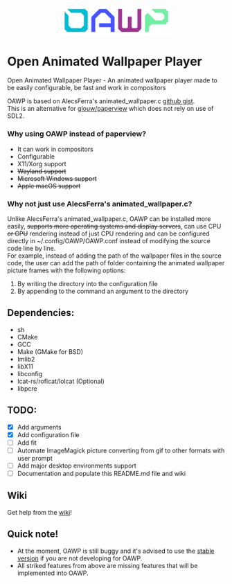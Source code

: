 <p align="center">
  <img src="./assets/icons/OAWP_logo_row_v2.svg" width="50%">
</p>

# Open Animated Wallpaper Player

Open Animated Wallpaper Player - An animated wallpaper player made to be easily configurable, be fast and work in compositors

OAWP is based on AlecsFerra's animated_wallpaper.c [github gist](https://gist.github.com/AlecsFerra/ef1cc008990319f3b676eb2d8aa89903).<br>
This is an alternative for [glouw/paperview](https://github.com/glouw/paperview) which does not rely on use of SDL2.

### Why using OAWP instead of paperview?

* It can work in compositors
* Configurable
* X11/Xorg support
* ~~Wayland support~~
* ~~Microsoft Windows support~~
* ~~Apple macOS support~~

### Why not just use AlecsFerra's animated_wallpaper.c?

Unlike AlecsFerra's animated_wallpaper.c, OAWP can be installed more easily, ~~supports more operating systems and display servers~~, can use CPU ~~or GPU~~ rendering instead of just CPU rendering and can be configured directly in ~/.config/OAWP/OAWP.conf instead of modifying the source code line by line.<br>
For example, instead of adding the path of the wallpaper files in the source code, the user can add the path of folder containing the animated wallpaper picture frames with the following options:

1. By writing the directory into the configuration file
2. By appending to the command an argument to the directory

## Dependencies:

* sh
* CMake
* GCC
* Make (GMake for BSD)
* Imlib2
* libX11
* libconfig
* lcat-rs/roflcat/lolcat (Optional)
* libpcre

## TODO:

* [x] Add arguments
* [x] Add configuration file
* [ ] Add fit
* [ ] Automate ImageMagick picture converting from gif to other formats with user prompt
* [ ] Add major desktop environments support
* [ ] Documentation and populate this README.md file and wiki

## Wiki

Get help from the [wiki](https://github.com/OAWP/OAWP/wiki)!

## Quick note!

* At the moment, OAWP is still buggy and it's advised to use the [stable version](https://github.com/OAWP/OAWP/tree/stable) if you are not developing for OAWP.
* All striked features from above are missing features that will be implemented into OAWP.
